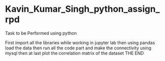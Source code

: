 # Kavin_Kumar_Singh_python_assign_rpd
Task to be Performed using python

First import all the libraries while working in jupyter lab
then using pandas load the data
then run all the code part and make the connectivity using mysql
then at last plot the correlation matrix of the dataset
THE END
